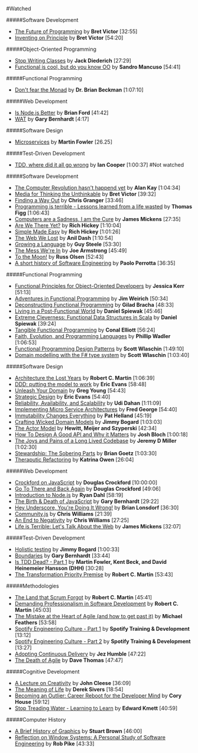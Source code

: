 #Watched


#####Software Development
*  [The Future of Programming](https://vimeo.com/71278954) by **Bret Victor** [32:55]
*  [Inventing on Principle](https://vimeo.com/36579366) by **Bret Victor** [54:20]

#####Object-Oriented Programming

*  [Stop Writing Classes](http://pyvideo.org/video/880/stop-writing-classes) by **Jack Diederich** [27:29]
*  [Functional is cool, but do you know OO](http://www.parleys.com/play/51aa0172e4b01033a7e4b67a/) by **Sandro Mancuso** [54:41]

#####Functional Programming
*  [Don't fear the Monad](https://www.youtube.com/watch?v=ZhuHCtR3xq8) by **Dr. Brian Beckman** [1:07:10]

#####Web Development
*  [Is Node.js Better](https://www.youtube.com/watch?v=C5fa1LZYodQ) by **Brian Ford** [41:42]
*  [WAT](https://www.destroyallsoftware.com/talks/wat) by **Gary Bernhardt** [4:17]

#####Software Design
*  [Microservices](https://www.youtube.com/watch?v=wgdBVIX9ifA) by **Martin Fowler** [26.25]

#####Test-Driven Development

*  [TDD, where did it all go wrong](http://vimeo.com/68375232) by **Ian Cooper** [1:00:37]
#Not watched


#####Software Development
*  [The Computer Revolution hasn't happend yet](https://www.youtube.com/watch?v=oKg1hTOQXoY) by **Alan Kay** [1:04:34]
*  [Media for Thinking the Unthinkable](http://worrydream.com/MediaForThinkingTheUnthinkable/) by **Bret Victor** [39:32]
*  [Finding a Way Out](http://www.infoq.com/presentations/reimagining-software) by **Chris Granger** [33:46]
*  [Programming is terrible - Lessons learned from a life wasted](https://www.youtube.com/watch?v=csyL9EC0S0c) by **Thomas Figg** [1:06:43]
*  [Computers are a Sadness, I am the Cure](https://vimeo.com/95066828) by **James Mickens** [27:35]
*  [Are We There Yet?](http://www.infoq.com/presentations/Are-We-There-Yet-Rich-Hickey) by **Rich Hickey** [1:10:04]
*  [Simple Made Easy](http://www.infoq.com/presentations/Simple-Made-Easy) by **Rich Hickey** [1:01:26]
*  [The Web We Lost](https://www.youtube.com/watch?v=9KKMnoTTHJk) by **Anil Dash** [1:10:54]
*  [Growing a Language](https://www.youtube.com/watch?v=_ahvzDzKdB0) by **Guy Steele** [53:30]
*  [The Mess We're In](https://www.youtube.com/watch?v=lKXe3HUG2l4&list=UU_QIfHvN9auy2CoOdSfMWDw) by **Joe Armstrong** [45:49]
*  [To the Moon!](https://www.youtube.com/watch?v=4Sso4HtvJsw) by **Russ Olsen** [52:43]
*  [A short history of Software Engineering](https://www.youtube.com/watch?v=9IPn5Gk_OiM#t=1619) by **Paolo Perrotta** [36:35]

#####Functional Programming

*  [Functional Principles for Object-Oriented Developers](http://www.youtube.com/watch?v=pMGY9ViIGNU) by **Jessica Kerr** [51:13]
*  [Adventures in Functional Programming](https://vimeo.com/45140590) by **Jim Weirich** [50:34]
*  [Deconstructing Functional Programming](http://www.infoq.com/presentations/functional-pros-cons) by **Gilad Bracha** [48:33]
*  [Living in a Post-Functional World](http://www.infoq.com/presentations/post-functional-scala-clojure-haskell) by **Daniel Spiewak** [45:46]
*  [Extreme Cleverness: Functional Data Structures in Scala](https://www.youtube.com/watch?v=pNhBQJN44YQ) by **Daniel Spiewak** [39:24]
*  [Tangible Functional Programming](https://www.youtube.com/watch?v=faJ8N0giqzw) by **Conal Elliott** [56:24]
*  [Faith, Evolution, and Programming Languages](https://www.youtube.com/watch?v=8frGknO8rIg) by **Phillip Wadler** [1:06:53]
*  [Functional Programming Design Patterns](https://skillsmatter.com/skillscasts/6120-functional-programming-design-patterns-with-scott-wlaschin) by **Scott Wlaschin** [1:49:10]
*  [Domain modelling with the F# type system](http://vimeo.com/97507575) by **Scott Wlaschin** [1:03:40]

#####Software Design

*  [Architecture the Lost Years](http://www.confreaks.com/videos/759-rubymidwest2011-keynote-architecture-the-lost-years) by **Robert C. Martin** [1:06:39]
*  [DDD: putting the model to work](http://www.infoq.com/presentations/model-to-work-evans) by **Eric Evans** [58:48]
*  [Unleash Your Domain](https://vimeo.com/19428577) by **Greg Young** [54:43]
*  [Strategic Design](http://www.infoq.com/presentations/strategic-design-evans) by **Eric Evans** [54:40]
*  [Reliability, Availability, and Scalability](https://vimeo.com/6222577) by **Udi Dahan** [1:11:09]
*  [Implementing Micro Service Architectures](https://vimeo.com/79866979) by **Fred George** [54:40]
*  [Immutability Changes Everything](http://vimeo.com/52831373) by **Pat Helland** [45:19]
*  [Crafting Wicked Domain Models](https://vimeo.com/43598193) by **Jimmy Bogard** [1:03:03]
*  [The Actor Model](http://channel9.msdn.com/Shows/Going+Deep/Hewitt-Meijer-and-Szyperski-The-Actor-Model-everything-you-wanted-to-know-but-were-afraid-to-ask) by **Hewitt, Meijer and Szyperski** [42:34]
*  [How To Design A Good API and Why it Matters](http://www.youtube.com/watch?v=aAb7hSCtvGw) by **Josh Bloch** [1:00:18]
*  [The Joys and Pains of a Long Lived Codebase](http://www.infoq.com/presentations/Lessons-Learned-Jeremy-Miller) by **Jeremy D Miller** [1:02:30]
*  [Stewardship: The Sobering Parts](https://www.youtube.com/watch?v=2y5Pv4yN0b0) by **Brian Goetz** [1:03:30]
*  [Theraputic Refactoring](https://www.youtube.com/watch?v=J4dlF0kcThQ) by **Katrina Owen** [26:04]

#####Web Development

*  [Crockford on JavaScript](http://yuiblog.com/crockford/) by **Douglas Crockford** [10:00:00]
*  [Go To There and Back Again](http://vimeo.com/78893726) by **Douglas Crockford** [49:06]
*  [Introduction to Node.js](http://www.yuiblog.com/blog/2010/05/20/video-dahl/) by **Ryan Dahl** [58:19]
*  [The Birth & Death of JavaScript](https://www.destroyallsoftware.com/talks/the-birth-and-death-of-javascript) by **Gary Bernhardt** [29:22]
*  [Hey Underscore, You're Doing It Wrong!](http://www.youtube.com/watch?v=m3svKOdZijA) by **Brian Lonsdorf** [36:30]
*  [Community.js](https://www.youtube.com/watch?v=23Yxji-tEfc) by **Chris Williams** [21:39]
*  [An End to Negativity](https://www.youtube.com/watch?v=17rkSdkc5TI) by **Chris Williams** [27:25]
*  [Life is Terrible: Let's Talk About the Web](http://vimeo.com/111122950) by **James Mickens** [32:07]

#####Test-Driven Development

*  [Holistic testing](http://vimeo.com/68390508) by **Jimmy Bogard** [1:00:33]
*  [Boundaries](https://www.destroyallsoftware.com/talks/boundaries) by **Gary Bernhardt** [33:44]
*  [Is TDD Dead? - Part 1](https://www.youtube.com/watch?v=z9quxZsLcfo) by **Martin Fowler, Kent Beck, and David Heinemeier Hansson (DHH)** [30:28]
*  [The Transformation Priority Premise](https://www.youtube.com/watch?v=B93QezwTQpI) by **Robert C. Martin** [53:43]

#####Methodologies

*  [The Land that Scrum Forgot](https://www.youtube.com/watch?v=hG4LH6P8Syk) by **Robert C. Martin** [45:41]
*  [Demanding Professionalism in Software Development](https://www.youtube.com/watch?v=p0O1VVqRSK0) by **Robert C. Martin** [45:03]
*  [The Mistake at the Heart of Agile (and how to get past it)](http://ndc2011.macsimum.no/mp4/Day1%20Wednesday/Track4%201500-1600.mp4) by **Michael Feathers** [53:58]
*  [Spotify Engineering Culture - Part 1](https://vimeo.com/85490944) by **Spotify Training & Development** [13:12]
*  [Spotify Engineering Culture - Part 2](http://vimeo.com/94950270) by **Spotify Training & Development** [13:27]
*  [Adopting Continuous Delivery](http://vimeo.com/68320415) by **Jez Humble** [47:22]
*  [The Death of Agile](http://www.thoughtworks.com/talks/the-death-of-agile) by **Dave Thomas** [47:47]

#####Cognitive Development
*  [A Lecture on Creativity](https://www.youtube.com/watch?v=Qby0ed4aVpo) by **John Cleese** [36:09]
*  [The Meaning of Life](https://www.youtube.com/watch?v=zzcCWEb-tyk) by **Derek Sivers** [18:54]
*  [Becoming an Outlier: Career Reboot for the Developer Mind](https://vimeo.com/97415346) by **Cory House** [59:12]
*  [Stop Treading Water - Learning to Learn](https://yow.eventer.com/yow-2014-1222/stop-treading-water-learning-to-learn-by-edward-kmett-1750) by **Edward Kmett** [40:59]

#####Computer History
*  [A Brief History of Graphics](https://www.youtube.com/playlist?list=PLOQZmjD6P2HlOoEVKOPaCFvLnjP865X1f) by **Stuart Brown** [46:00]
*  [Reflection on Window Systems: A Personal Study of Software Engineering](http://epresence.kmdi.utoronto.ca/1/watch/630.aspx) by **Rob Pike** [43:33]
